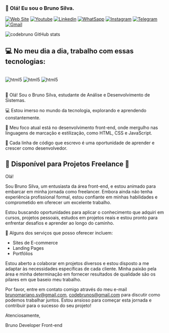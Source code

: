 ### 👋 Olá! Eu sou o Bruno Silva.

[![Web Site](https://img.shields.io/badge/website-000000?style=for-the-badge&logo=About.me&logoColor=white)]()
[![Youtube](https://img.shields.io/badge/YouTube-FF0000?style=for-the-badge&logo=youtube&logoColor=white)](https://www.youtube.com/@codebrunos)
[![Linkedin](https://img.shields.io/badge/LinkedIn-0077B5?style=for-the-badge&logo=linkedin&logoColor=white)](https://www.linkedin.com/in/bruno-silva-75bab0192/)
[![WhatSapp](https://img.shields.io/badge/WhatsApp-25D366?style=for-the-badge&logo=whatsapp&logoColor=white)](https://web.whatsapp.com/)
[![Instagram](https://img.shields.io/badge/Instagram-E4405F?style=for-the-badge&logo=instagram&logoColor=white)](https://www.instagram.com/codebrunos/?next=%2F)
[![Telegram](https://img.shields.io/badge/Telegram-2CA5E0?style=for-the-badge&logo=telegram&logoColor=white)](https://web.telegram.org/k/)
[![Gmail](https://img.shields.io/badge/Gmail-D14836?style=for-the-badge&logo=gmail&logoColor=white)](https://mail.google.com/mail/u/7/#inbox)

![codebruno GitHub stats](https://github-readme-stats.vercel.app/api?username=codebruno&show_icons=true&theme=radical)

## 💻 No meu dia a dia, trabalho com essas tecnologias:

<div style="display:  inline_block"><br>
    <img align="center" alt="html5" src="https://img.shields.io/badge/HTML5-E34F26?style=for-the-badge&logo=html5&logoColor=white" />
    <img align="center" alt="html5" src="https://img.shields.io/badge/CSS3-1572B6?style=for-the-badge&logo=css3&logoColor=white" />
    <img align="center" alt="html5" src="https://img.shields.io/badge/JavaScript-323330?style=for-the-badge&logo=javascript&logoColor=F7DF1E" />
</div><br>

👋 Olá! Sou o Bruno Silva, estudante de Análise e Desenvolvimento de Sistemas.

💻 Estou imerso no mundo da tecnologia, explorando e aprendendo constantemente.

📘 Meu foco atual está no desenvolvimento front-end, onde mergulho nas linguagens de marcação e estilização, como HTML, CSS e JavaScript.

🚀 Cada linha de código que escrevo é uma oportunidade de aprender e crescer como desenvolvedor.

## 🌟 Disponível para Projetos Freelance 🌟

Olá!

Sou Bruno Silva, um entusiasta da área front-end, e estou animado para embarcar em minha jornada como freelancer. Embora ainda não tenha experiência profissional formal, estou confiante em minhas habilidades e comprometido em oferecer um excelente trabalho.

Estou buscando oportunidades para aplicar o conhecimento que adquiri em cursos, projetos pessoais, estudos em projetos reais e estou pronto para enfrentar desafios e aprender ao longo do caminho.

🔧 Alguns dos serviços que posso oferecer incluem:
- Sites de E-commerce
- Landing Pages
- Portfólios

Estou aberto a colaborar em projetos diversos e estou disposto a me adaptar às necessidades específicas de cada cliente. Minha paixão pela área e minha determinação em fornecer resultados de qualidade são os pilares em que baseio meu trabalho.

Por favor, entre em contato comigo através do meu e-mail brunomariano.sv@gmail.com, codebrunos@gmail.com para discutir como podemos trabalhar juntos. Estou ansioso para começar esta jornada e contribuir para o sucesso do seu projeto!

Atenciosamente,

Bruno Developer Front-end
